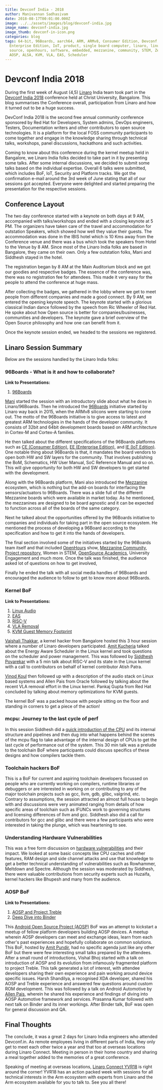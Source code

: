 ```yaml
---
title: Devconf India - 2018
author: Manivannan Sadhasivam
date: 2018-08-17T00:01:00.000Z
image: ../../assets/images/blog/devconf-india.jpg
image_name: devconf-india.jpg
image_thumb: devconf-in-icon.png
categories: blog
tags: 64-bit, 96Boards, aarch64, ARM, ARMv8, Consumer Edition, Devconf,
  Enterprise Edition, IoT, product, single board computer, linaro, linux, open
  source, openhours, software, embedded, mezzanine, community, STEM, Zephyr,
  AOSP, ALSA, KVM, VLA, EAS, Scheduler
---
```


# Devconf India 2018

During the first week of August (4,5) [Linaro](https://www.linaro.org/) India team took part in the [Devconf India 2018](https://devconf.info/in) conference held at Christ University, Bangalore. This blog summarises the Conference overall, participation from Linaro and how it turned out to be a huge success.

DevConf India 2018 is the second free annual community conference sponsored by Red Hat for Developers, System admins, DevOps engineers, Testers, Documentation writers and other contributors to open source technologies. It is a platform for the local FOSS community participants to come together and engage in the knowledge sharing through technical talks, workshops, panel discussions, hackathons and such activities.

Coming to know about this conference during the kernel meetup held in Bangalore, we Linaro India folks decided to take part in it by presenting some talks. After some internal discussions, we decided to submit some talks based on the individual expertise. Overall 6 talks were submitted, which includes BoF, IoT, Security and Platform tracks. We got the confirmation e-mail around the 3rd week of June stating that all of our sessions got accepted. Everyone were delighted and started preparing the presentation for the respective sessions.

## Conference Layout

The two day conference started with a keynote on both days at 9 AM, accompanied with talks/workshops and ended with a closing keynote at 5 PM. The organizers have taken care of the travel and accommodation for outstation Speakers, which showed how well they value their guests. The accommodation was done in the IBIS hotel which is 10 Kms away from the Conference venue and there was a bus which took the speakers from Hotel to the Venue by 8 AM. Since most of the Linaro India folks are based in Bangalore, they came on their own. Only a few outstation folks, Mani and Siddhesh stayed in the hotel.

The registration began by 8 AM at the Main Auditorium block and we got our goodies and respective badges. The essence of the conference was, there was no registration fee for attendees. This made it very easy for the people to attend the conference at huge mass.

After collecting the badges, we gathered in the lobby where we get to meet people from different companies and made a good connect. By 9 AM, we entered the opening keynote speech. The keynote started with a glorious classical Indian dance followed by the speech from Ric Wheeler of Red Hat. He spoke about how Open source is better for companies/businesses, communities and developers. The keynote gave a brief overview of the Open Source philosophy and how one can benefit from it.

Once the keynote session ended, we headed to the sessions we registered.

## Linaro Session Summary

Below are the sessions handled by the Linaro India folks:

### 96Boards - What is it and how to collaborate?

**Link to Presentations:**

1. [96Boards](https://schd.ws/hosted_files/devconfin2018/1e/Devconf-2018.pptx)

[Mani](https://twitter.com/mani_sadhasivam) started the session with an introductory slide about what he does in Linaro/96Boards. Then he introduced the [96Boards](https://www.96boards.org/) initiative started by Linaro way back in 2015, when the ARMv8 silicons were starting to come out. The motto of the 96Boards initiative is to give access to latest and greatest ARM technologies in the hands of the developer community. It consists of 32bit and 64bit development boards based on ARM architecture in Cortex-M and Cortex-A families.

He then talked about the different specifications of the 96Boards platforms such as [CE (Consumer Edition)](https://www.96boards.org/products/ce/), [EE (Enterprise Edition)](https://www.96boards.org/products/ee/), and [IE (IoT Edition)](https://www.96boards.org/products/ie/). One notable thing about 96Boards is that, it mandates the board vendors to open both HW and SW layers for the community. That involves publishing the BoM, Schematics, HW User Manual, SoC Reference Manual and so on. This will give opportunity for both HW and SW developers to get started with the development.

Along with the 96Boards platform, Mani also introduced the [Mezzanine](https://www.96boards.org/products/mezzanine/) ecosystem, which is nothing but the add-on boards for interfacing the sensors/actuators to 96Boards. There was a slide full of the different Mezzanine boards which were available in market today. As he mentioned, the mezzanines are designed to be board agnostic and it can be expected to function across all of the boards of the same category.

Next he talked about the opportunities offered by the 96Boards initiative to companies and individuals for taking part in the open source ecosystem. He mentioned the process of developing a 96Board according to the specification and how to get it into the hands of developers.

The final section involved some of the initiatives started by the 96Boards team itself and that included [OpenHours](https://www.96boards.org/) show, [Mezzanine Community](https://github.com/96boards/mezzanine-community), [Project repository](https://github.com/96boards-projects), Women in STEM, [OpenSource Academics](https://github.com/sdrobertw/osa), University Engagement and much more. Once the talk was finished, the audience asked lot of questions on how to get involved,

Finally he ended the talk with all social media handles of 96Boards and encouraged the audience to follow to get to know more about 96Boards.

### Kernel BoF

**Link to Presentations:**

1. [Linux Audio](https://github.com/nerdyvaishali/Talks/blob/master/Kernel_BoF/Audio_Union_Devconf_04082018.pdf)
2. [EAS](https://github.com/nerdyvaishali/Talks/blob/master/Kernel_BoF/A%20whirlwind%20tour%20of%20Energy-aware%20Scheduling%20%40%20Devconf.in.pdf)
3. [RISC-V](https://www.youtube.com/watch?v=6X6i0kcy3GA)
4. [VLA Removal](https://github.com/nerdyvaishali/Talks/blob/master/Kernel_BoF/VLA.pdf)
5. [KVM Guest Memory Footprint](https://github.com/nerdyvaishali/Talks/blob/master/Kernel_BoF/DevConf_Blore_18.pdf)

[Vaishali Thakkar](https://twitter.com/kernel_girl), a kernel hacker from Bangalore hosted this 3 hour session where a number of Linaro developers participated. [Amit Kucheria](https://twitter.com/idlethread) talked about the Energy Aware Scheduler in the Linux kernel and took questions on the scheduler and power management. This was followed by [Siddhesh Poyarekar](https://twitter.com/siddhesh_p) with a 5 min talk about RISC-V and its state in the Linux kernel with a call to contributors on behalf of kernel contributor Atish Patra.

[Vinod Koul](https://twitter.com/vkoulk) then followed up with a description of the audio stack on Linux based systems and Allen Pais from Oracle followed by talking about the recent VLA removal effort in the Linux kernel. Pankaj Gupta from Red Hat concluded by talking about memory optimizations for KVM guests.

The kernel BoF was a packed house with people sitting on the floor and standing in corners to get a piece of the action!

### mcpu: Journey to the last cycle of perf

In this session Siddhesh did a [quick introduction of the CPU](https://siddhesh.in/mcpu.pdf) and its internal structure and pipelines and then dug into what happens behind the scenes of the mcpu flag to take advantage of the internal design of CPUs to get the last cycle of performance out of the system. This 30 min talk was a prelude to the toolchain BoF where participants could discuss specifics of these designs and how compilers tackle them.

### Toolchain hackers BoF

This is a BoF for current and aspiring toolchain developers focussed on people who are currently working on compilers, runtime libraries or debuggers or are interested in working on or contributing to any of the major toolchain projects such as gcc, llvm, gdb, glibc, valgrind, etc. Contrary to assumptions, the session attracted an almost full house to begin with and discussions were very animated ranging from details of how specific areas of toolchain such as IFUNCs work to governing structures and licensing differences of llvm and gcc. Siddhesh also did a call for contributors for gcc and glibc and there were a few participants who were interested in taking the plunge, which was heartening to see.

### Understanding Hardware Vulnerabilities

This was a free form discussion on [hardware vulnerabilities](https://siddhesh.in/hardware-vuln.pdf) and their impact. We looked at some basic concepts like CPU caches and other features, RAM design and side channel attacks and use that knowledge to get a better technical understanding of vulnerabilities such as Rowhammer, Meltdown and Spectre. Although the session was moderated by Siddhesh, there were valuable contributions from security experts such as Huzaifa, kernel hackers like Bhupesh and many from the audience.

### AOSP BoF

**Link to Presentations:**

1. [AOSP and Project Treble](/assets/pdf/aosp-and-treble.pdf)
2. [Deep Dive into Binder](/assets/pdf/binder.pdf)

This [Android Open Source Project (AOSP)](https://source.android.com/) BoF was an attempt to kickstart a meetup of fellow platform developers building AOSP devices. A meetup wherein AOSP developers can meet and exchange ideas, learn from each other's past experiences and hopefully collaborate on common solutions. This BoF, hosted by [Amit Pundir](https://twitter.com/pundiramit), had no specific agenda just like any other BoF but there were few interesting small talks prepared by the attendees. After a small round of introductions, Vishal Bhoj started with a talk on introduction of AOSP and its evolution from infamously fragmented platform to project Treble. This talk generated a lot of interest, with attendee developers sharing their own experience and pain working around device specific issues. Harsh Shandilya, a recognised XDA developer, shared his AOSP and Treble experience and answered few questions around custom ROM development. This was followed by a talk on Android Automotive by [Allen Pais](https://twitter.com/allenpais), wherein he shared his experience and findings of diving into AOSP Automotive framework and services. Prasanna Kumar followed with next talk on Binder and its inner workings. After Binder talk, BoF was open for general discussion and QA.

## Final Thoughts

The conclude, it was a great 2 days for Linaro India engineers who attended Devconf.in. As remote employees living in different parts of India, they only get to meet each other twice a year and that too at overseas locations during Linaro Connect. Meeting in person in their home country and sharing a meal together added to the memories of a great conference.

Speaking of meeting at overseas locations, [Linaro Connect YVR18](https://connect.linaro.org/) is right around the corner! YVR18 has an action packed week with sessions for all technical interests in the Arm ecosystem with experts from Linaro and the Arm ecosystem available for you to talk to. See you all there!
